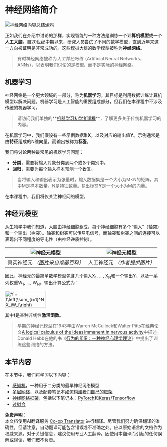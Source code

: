 <!--
CO_OP_TRANSLATOR_METADATA:
{
  "original_hash": "1c6b8c7c1778a35fc1139b7f2aecb7b3",
  "translation_date": "2025-08-24T20:37:37+00:00",
  "source_file": "lessons/3-NeuralNetworks/README.md",
  "language_code": "zh"
}
-->
# 神经网络简介

![神经网络内容总结涂鸦](../../../../translated_images/ai-neuralnetworks.1c687ae40bc86e834f497844866a26d3e0886650a67a4bbe29442e2f157d3b18.zh.png)

正如我们在介绍中讨论的那样，实现智能的一种方法是训练一个**计算机模型**或一个**人工大脑**。自20世纪中期以来，研究人员尝试了不同的数学模型，直到近年来这一方向被证明是非常成功的。这些模拟大脑的数学模型被称为**神经网络**。

> 有时神经网络被称为*人工神经网络*（Artificial Neural Networks，ANNs），以表明我们讨论的是模型，而不是实际的神经网络。

## 机器学习

神经网络是一个更大领域的一部分，称为**机器学习**。其目标是利用数据训练计算机模型以解决问题。机器学习是人工智能的重要组成部分，但我们在本课程中不涉及传统的机器学习。

> 请访问我们单独的**[机器学习初学者课程](http://github.com/microsoft/ml-for-beginners)**，了解更多关于传统机器学习的内容。

在机器学习中，我们假设有一些示例数据集**X**，以及对应的输出值**Y**。示例通常是由**特征**组成的N维向量，而输出被称为**标签**。

我们将讨论两种最常见的机器学习问题：

* **分类**，需要将输入对象分类到两个或多个类别中。
* **回归**，需要为每个输入样本预测一个数值。

> 当将输入和输出表示为张量时，输入数据集是一个大小为M×N的矩阵，其中M是样本数量，N是特征数量。输出标签**Y**是一个大小为M的向量。

在本课程中，我们将仅关注神经网络模型。

## 神经元模型

从生物学中我们知道，大脑由神经细胞组成，每个神经细胞有多个“输入”（轴突）和一个输出（树突）。轴突和树突可以传导电信号，而轴突和树突之间的连接可以表现出不同程度的导电性（由神经递质控制）。

![神经元模型](../../../../translated_images/synapse-wikipedia.ed20a9e4726ea1c6a3ce8fec51c0b9bec6181946dca0fe4e829bc12fa3bacf01.zh.jpg) | ![神经元模型](../../../../translated_images/artneuron.1a5daa88d20ebe6f5824ddb89fba0bdaaf49f67e8230c1afbec42909df1fc17e.zh.png)
----|----
真实神经元 *（[图片](https://en.wikipedia.org/wiki/Synapse#/media/File:SynapseSchematic_lines.svg)来自维基百科）* | 人工神经元 *（作者提供图片）*

因此，神经元的最简单数学模型包含几个输入X<sub>1</sub>, ..., X<sub>N</sub>和一个输出Y，以及一系列权重W<sub>1</sub>, ..., W<sub>N</sub>。输出计算公式为：

<img src="images/netout.png" alt="Y = f\left(\sum_{i=1}^N X_iW_i\right)" width="131" height="53" align="center"/>

其中f是某种非线性**激活函数**。

> 早期的神经元模型在1943年由Warren McCullock和Walter Pitts在经典论文[A logical calculus of the ideas immanent in nervous activity](https://www.cs.cmu.edu/~./epxing/Class/10715/reading/McCulloch.and.Pitts.pdf)中描述。Donald Hebb在他的书《[行为的组织：一种神经心理学理论](https://books.google.com/books?id=VNetYrB8EBoC)》中提出了训练这些网络的方法。

## 本节内容

在本节中，我们将学习以下内容：
* [感知机](03-Perceptron/README.md)，一种用于二分类的最早神经网络模型
* [多层网络](04-OwnFramework/README.md)，以及配套笔记本[如何构建我们自己的框架](../../../../lessons/3-NeuralNetworks/04-OwnFramework/OwnFramework.ipynb)
* [神经网络框架](05-Frameworks/README.md)，包括以下笔记本：[PyTorch](../../../../lessons/3-NeuralNetworks/05-Frameworks/IntroPyTorch.ipynb)和[Keras/Tensorflow](../../../../lessons/3-NeuralNetworks/05-Frameworks/IntroKerasTF.ipynb)
* [过拟合](../../../../lessons/3-NeuralNetworks/05-Frameworks)

**免责声明**：  
本文档使用AI翻译服务 [Co-op Translator](https://github.com/Azure/co-op-translator) 进行翻译。尽管我们努力确保翻译的准确性，但请注意，自动翻译可能包含错误或不准确之处。应以原始语言的文档作为权威来源。对于关键信息，建议使用专业人工翻译。因使用本翻译而引起的任何误解或误读，我们概不负责。